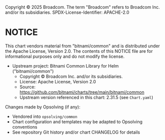 Copyright &copy; 2025 Broadcom. The term "Broadcom" refers to Broadcom Inc. and/or its subsidiaries.
SPDX-License-Identifier: APACHE-2.0

# NOTICE

This chart vendors material from "bitnami/common" and is distributed under the Apache License, Version 2.0. The contents of this NOTICE file are for informational purposes only and do not modify the license.

- Upstream project: Bitnami Common Library for Helm ("bitnami/common")
  - Copyright &copy; Broadcom Inc. and/or its subsidiaries.
  - License: Apache License, Version 2.0
  - Source: https://github.com/bitnami/charts/tree/main/bitnami/common
  - Upstream version referenced in this chart: 2.31.5 (see `Chart.yaml`)

Changes made by Opsolving (if any):
- Vendored into `opsolving/common`
- Chart configuration and templates may be adapted to Opsolving conventions
- See repository Git history and/or chart CHANGELOG for details